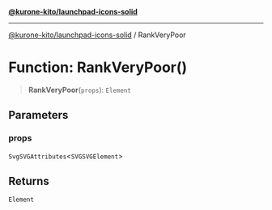 [**@kurone-kito/launchpad-icons-solid**](../README.md)

***

[@kurone-kito/launchpad-icons-solid](../globals.md) / RankVeryPoor

# Function: RankVeryPoor()

> **RankVeryPoor**(`props`): `Element`

## Parameters

### props

`SvgSVGAttributes`\<`SVGSVGElement`\>

## Returns

`Element`
